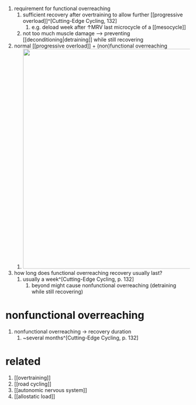 1. requirement for functional overreaching
	1. sufficient recovery after overtraining to allow further [[progressive overload]]^[Cutting-Edge Cycling, 132]
		1. e.g. deload week after ↑MRV last microcycle of a [[mesocycle]]
	2. not too much muscle damage --> preventing [[deconditioning|detraining]] while still recovering
2. normal [[progressive overload]] + (non)functional overreaching
	1. <img src="https://z-p3-scontent-ams4-1.xx.fbcdn.net/v/t1.0-9/36276969_1572727022838314_8423769969539416064_o.jpg?_nc_cat=100&ccb=2&_nc_sid=2c4854&_nc_ohc=FP1Wix7oL38AX-KJXK8&_nc_ht=z-p3-scontent-ams4-1.xx&oh=7c5234b1cb26719916cd228e9aa623fa&oe=600B7D54" width=600 />
3. how long does functional overreaching recovery usually last?
	1. usually a week^[Cutting-Edge Cycling, p. 132]
		1. beyond might cause nonfunctional overreaching (detraining while still recovering)

# nonfunctional overreaching
1. nonfunctional overreaching → recovery duration
	1. ~several months^[Cutting-Edge Cycling, p. 132]

# related
1. [[overtraining]]
2. [[road cycling]]
3. [[autonomic nervous system]]
4. [[allostatic load]]